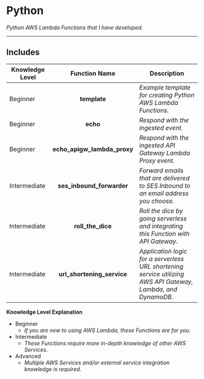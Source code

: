 # Python

*Python AWS Lambda Functions that I have developed.*

----

## Includes

| Knowledge Level | Function Name | Description |
| --- | :-----------: | ----------- |
| Beginner | **template** | *Example template for creating Python AWS Lambda Functions.* |
| Beginner | **echo** | *Respond with the ingested event.* |
| Beginner | **echo_apigw_lambda_proxy** | *Respond with the ingested API Gateway Lambda Proxy event.* |
| Intermediate | **ses_inbound_forwarder** | *Forward emails that are delivered to SES Inbound to an email address you choose.* |
| Intermediate | **roll_the_dice** | *Roll the dice by going serverless and integrating this Function with API Gateway.* |
| Intermediate | **url_shortening_service** | *Application logic for a serverless URL shortening service utilizing AWS API Gateway, Lambda, and DynamoDB.* |


**Knowledge Level Explanation**
* Beginner
  * *If you are new to using AWS Lambda, these Functions are for you.*
* Intermediate
  * *These Functions require more in-depth knowledge of other AWS Services.*
* Advanced
  * *Multiple AWS Services and/or external service integration knowledge is required.*